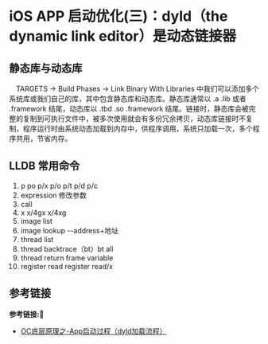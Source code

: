 # iOS APP 启动优化(三)：dyld（the dynamic link editor）是动态链接器


## 静态库与动态库
&emsp;TARGETS -> Build Phases -> Link Binary With Libraries 中我们可以添加多个系统库或我们自己的库，其中包含静态库和动态库。静态库通常以 .a .lib 或者 .framework 结尾，动态库以 .tbd .so .framework 结尾。链接时，静态库会被完整的复制到可执行文件中，被多次使用就会有多份冗余拷贝，动态库链接时不复制，程序运行时由系统动态加载到内存中，供程序调用，系统只加载一次，多个程序共用，节省内存。

## LLDB 常用命令
1. p po p/x p/o p/t p/d p/c
2. expression 修改参数
3. call 
4. x x/4gx x/4xg
5. image list
6. image lookup --address+地址
7. thread list
8. thread backtrace（bt）bt all
9. thread return frame variable
10. register read register read/x



## 参考链接
**参考链接:🔗**
+ [OC底层原理之-App启动过程（dyld加载流程）](https://juejin.cn/post/6876773824491159565)

